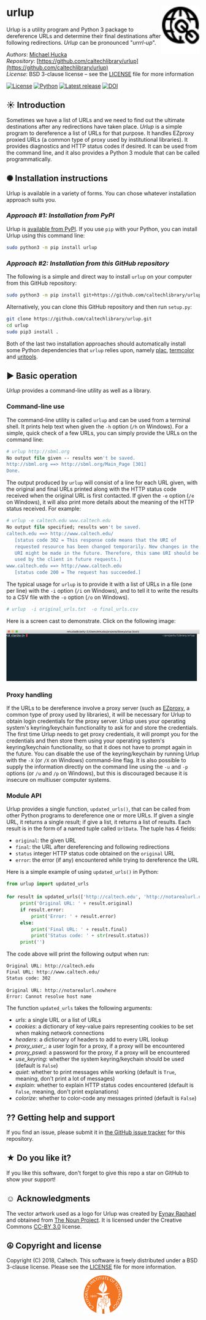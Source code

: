 urlup<img width="100px" align="right" src=".graphics/noun_1581155_cc.svg">
=====

Urlup is a utility program and Python 3 package to dereference URLs and determine their final destinations after following redirections.  _Urlup_ can be pronounced "_urrrl-up_".

*Authors*:      [Michael Hucka](http://github.com/mhucka)<br>
*Repository*:   [https://github.com/caltechlibrary/urlup](https://github.com/caltechlibrary/urlup)<br>
*License*:      BSD 3-clause license &ndash; see the [LICENSE](LICENSE) file for more information

[![License](https://img.shields.io/badge/License-BSD%203--Clause-blue.svg?style=flat-square)](https://choosealicense.com/licenses/bsd-3-clause)
[![Python](https://img.shields.io/badge/Python-3.4+-brightgreen.svg?style=flat-square)](http://shields.io)
[![Latest release](https://img.shields.io/badge/Latest_release-1.2.1-b44e88.svg?style=flat-square)](http://shields.io)
[![DOI](http://img.shields.io/badge/DOI-10.22002%20%2F%20D1.959-blue.svg?style=flat-square)](https://data.caltech.edu/records/959)


☀ Introduction
-----------------------------

Sometimes we have a list of URLs and we need to find out the ultimate destinations after any redirections have taken place. _Urlup_ is a simple program to dereference a list of URLs for that purpose.  It handles EZproxy proxied URLs (a common type of proxy used by institutional libraries).  It provides diagnostics and HTTP status codes if desired.  It can be used from the command line, and it also provides a Python 3 module that can be called programmatically.


✺ Installation instructions
---------------------------

Urlup is available in a variety of forms.  You can chose whatever installation approach suits you.

### _Approach #1: Installation from PyPI_

Urlup is [available from PyPI](https://pypi.org/project/urlup).  If you use `pip` with your Python, you can install Urlup using this command line:
```sh
sudo python3 -m pip install urlup
```

### _Approach #2: Installation from this GitHub repository_

The following is a simple and direct way to install `urlup` on your computer from this GitHub repository:
```sh
sudo python3 -m pip install git+https://github.com/caltechlibrary/urlup.git
```

Alternatively, you can clone this GitHub repository and then run `setup.py`:
```sh
git clone https://github.com/caltechlibrary/urlup.git
cd urlup
sudo pip3 install .
```

Both of the last two installation approaches should automatically install some Python dependencies that `urlup` relies upon, namely [plac](https://pypi.python.org/pypi/plac), [termcolor](https://pypi.python.org/pypi/termcolor) and [uritools](https://pypi.org/project/uritools/).


▶︎ Basic operation
------------------

_Urlup_ provides a command-line utility as well as a library.

### Command-line use

The command-line utility is called `urlup` and can be used from a terminal shell.  It prints help text when given the `-h` option (`/h` on Windows).  For a simple, quick check of a few URLs, you can simply provide the URLs on the command line:

```csh
# urlup http://sbml.org
No output file given -- results won't be saved.
http://sbml.org ==> http://sbml.org/Main_Page [301]
Done.
```

The output produced by `urlup` will consist of a line for each URL given, with the original and final URLs printed along with the HTTP status code received when the original URL is first contacted.  If given the `-e` option (`/e` on Windows), it will also print more details about the meaning of the HTTP status received.  For example:

```csh
# urlup -e caltech.edu www.caltech.edu
No output file specified; results won't be saved.
caltech.edu ==> http://www.caltech.edu/
   [status code 302 = This response code means that the URI of
   requested resource has been changed temporarily. New changes in the
   URI might be made in the future. Therefore, this same URI should be
   used by the client in future requests.]
www.caltech.edu ==> http://www.caltech.edu
   [status code 200 = The request has succeeded.]
```

The typical usage for `urlup` is to provide it with a list of URLs in a file (one per line) with the `-i` option (`/i` on Windows), and to tell it to write the results to a CSV file with the `-o` option (`/o` on Windows).

```csh
# urlup  -i original_urls.txt  -o final_urls.csv
```

Here is a screen cast to demonstrate. Click on the following image:

[![demo](.graphics/urlup-asciinema.png)](https://asciinema.org/a/KoUQHTVrzWpSK7aNL3P3TfhTF)


### Proxy handling

If the URLs to be dereference involve a proxy server (such as [EZproxy](https://www.oclc.org/en/ezproxy.html), a common type of proxy used by libraries), it will be necessary for Urlup to obtain login credentials for the proxy server.  Urlup uses your operating system's keyring/keychain functionality to ask for and store the credentials.  The first time Urlup needs to get proxy credentials, it will prompt you for the credentials and then store them using your operating system's keyring/keychain functionality, so that it does not have to prompt again in the future.  You can disable the use of the keyring/keychain by running Urlup with the `-X` (or `/X` on Windows) command-line flag.  It is also possible to supply the information directly on the command line using the `-u` and `-p` options (or `/u` and `/p` on Windows), but this is discouraged because it is insecure on multiuser computer systems.


### Module API 

Urlup provides a single function, `updated_urls()`, that can be called from other Python programs to dereference one or more URLs.  If given a single URL, it returns a single result; if give a list, it returns a list of results.  Each result is in the form of a named tuple called `UrlData`.  The tuple has 4 fields:

* `original`: the given URL
* `final`: the URL after dereferencing and following redirections
* `status` integer HTTP status code obtained on the `original` URL
* `error`: the error (if any) encountered while trying to dereference the URL

Here is a simple example of using `updated_urls()` in Python:

```python
from urlup import updated_urls

for result in updated_urls(['http://caltech.edu', 'http://notarealurl.nowhere']):
     print('Original URL: ' + result.original)
     if result.error:
         print('Error: ' + result.error)
     else:
         print('Final URL: ' + result.final)
         print('Status code: ' + str(result.status))
     print('')
```

The code above will print the following output when run:

```
Original URL: http://caltech.edu
Final URL: http://www.caltech.edu/
Status code: 302

Original URL: http://notarealurl.nowhere
Error: Cannot resolve host name
```

The function `updated_urls` takes the following arguments:

* _urls_: a single URL or a list of URLs
* _cookies_: a dictionary of key-value pairs representing cookies to be set when making network connections
* _headers_: a dictionary of headers to add to every URL lookup
* _proxy_user__: a user login for a proxy, if a proxy will be encountered
* _proxy_pswd_: a password for the proxy, if a proxy will be encountered
* _use_keyring_: whether the system keyring/keychain should be used (default is `False`)
* _quiet_: whether to print messages while working (default is `True`, meaning, don't print a lot of messages)
* _explain_: whether to explain HTTP status codes encountered (default is `False`, meaning, don't print explanations)
* _colorize_: whether to color-code any messages printed (default is `False`)


⁇ Getting help and support
--------------------------

If you find an issue, please submit it in [the GitHub issue tracker](https://github.com/caltechlibrary/urlup/issues) for this repository.


★ Do you like it?
------------------

If you like this software, don't forget to give this repo a star on GitHub to show your support!


☺︎ Acknowledgments
-----------------------

The vector artwork used as a logo for Urlup was created by [Eynav Raphael](https://thenounproject.com/graphicool/) and obtained from [The Noun Project](https://thenounproject.com/term/url/1581155/).  It is licensed under the Creative Commons [CC-BY 3.0](https://creativecommons.org/licenses/by/3.0/) license.


☮︎ Copyright and license
---------------------

Copyright (C) 2018, Caltech.  This software is freely distributed under a BSD 3-clause license.  Please see the [LICENSE](LICENSE) file for more information.
    
<div align="center">
  <a href="https://www.caltech.edu">
    <img width="100" height="100" src=".graphics/caltech-round.svg">
  </a>
</div>
